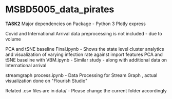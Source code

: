 # MSBD5005_data_pirates


**TASK2**
Major dependencies on Package -
Python 3
Plotly express

Covid and International Arrival data preprocessing is not included - due to volume

PCA and tSNE baseline Final.ipynb - Shows the state level cluster analytics and visualization of varying infection rate against import features 
PCA and tSNE baseline with VBM.ipynb - Similar study - along with additional data on International arrival

streamgraph process.ipynb - Data Processing for Stream Graph , actual visualization done on "Flourish Studio"

Related .csv files are in data/ - Please change the current folder accordingly
